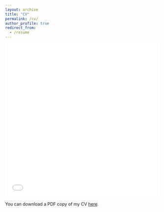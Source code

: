 ```yaml
---
layout: archive
title: "CV"
permalink: /cv/
author_profile: true
redirect_from:
  - /resume
---
```


<iframe src="/files/Dihan_Shi_CV.pdf" width="100%" height="500" frameborder="no" border="0" marginwidth="0" marginheight="0"></iframe>

You can download a PDF copy of my CV [here](/files/Dihan_Shi_CV.pdf).